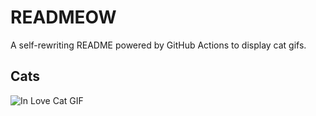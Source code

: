 # READMEOW

A self-rewriting README powered by GitHub Actions to display cat gifs.

## Cats

![In Love Cat GIF](https://media2.giphy.com/media/v1.Y2lkPTlhY2QwMmRhNnZvdmFmZGd0anlubHJsYTMwbDl6eWp4enBodndlYjJjam53OGx2YyZlcD12MV9naWZzX3NlYXJjaCZjdD1n/MDJ9IbxxvDUQM/200.gif)
